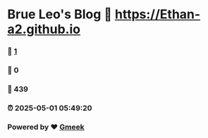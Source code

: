 # Brue Leo's Blog :link: https://Ethan-a2.github.io 
### :page_facing_up: [1](https://Ethan-a2.github.io/tag.html) 
### :speech_balloon: 0 
### :hibiscus: 439 
### :alarm_clock: 2025-05-01 05:49:20 
### Powered by :heart: [Gmeek](https://github.com/Meekdai/Gmeek)
